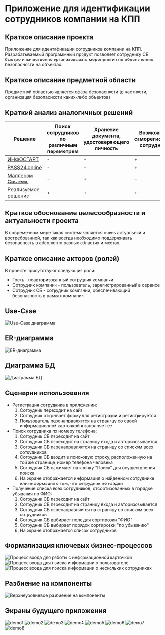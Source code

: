 # Приложение для идентификации сотрудников компании на КПП

## Краткое описание проекта

Приложение для идентификации сотрудников компании на КПП. Разрабатываемый программный продукт позволяет сотруднику СБ быстро и качественно организовывать мероприятия по обеспечению безопасности на объектах.

## Краткое описание предметной области

Предметной областью является сфера безопасности (в частности, организация безопасности каких-либо объектов)

## Краткий анализ аналогичных решений

Решение                                      | Поиск сотрудников по различным параметрам | Хранение документа, удостоверяющего личность | Возможность саморегистрации сотрудником | 
-------------------------------------------- |-------------------------------------------|----------------------------------------------|-----------------------------------------
[ИНФОСТАРТ](https://infostart.ru)         | -                                         | -                                            | +                                       |
[PASS24.online](https://pass24online.ru)   | -                                         | -                                            | +                                       |
[Малленом Системс](https://www.mallenom.ru) | -                                         | +                                            | -                                       |
Реализуемое решение                          | +                                         | +                                            | +                                       |

## Краткое обоснование целесообразности и актуальности проекта

В современном мире такая система является очень актуальной и востребованной, так как всегда необходимо поддерживать безопасность в абсолютно разных областях и местах.

## Краткое описание акторов (ролей)

В проекте присутствуют следующие роли:

- Гость - неавторизованный сотрудник компании
- Сотрудник компании - пользователь, зарегистрированный в сервисе
- Сотрудник СБ - сотрудник компании, обеспечивающий безопасность в рамках компании

## Use-Case

![Use-Case диаграмма](diagrams/use-case.svg)

## ER-диаграмма

![ER-диаграмма](diagrams/ER.svg)

## Диаграмма БД

![Диаграмма БД](diagrams/db.jpg)

## Сценарии использования

- Регистрация сотрудника в приложении:
    1) Сотрудник переходит на сайт
    2) Сотрудник открывает форму для регистрации и регистрируется
    3) Пользователь перенаправляется на страницу со своей информационной карточкой и заполняет ее
- Поиск сотрудника по номеру телефона:
    1) Сотрудник СБ переходит на сайт
    2) Сотрудник СБ переходит на страницу входа и авторизовывается
    3) Сотрудник СБ перенаправляется на страницу со списком всех сотрудников
    4) Сотрудник СБ вводит в поисковую строку, расположенную на той же странице, номер телефона человека
    5) Сотрудник СБ нажимает на кнопку "Поиск" для осуществления поиска
    6) На экране отображается информация о найденном сотруднике или информация о том, что сотрудник не найден
- Получение списка всех сотрудников, отсортированных в порядке убывания по ФИО:
    1) Сотрудник СБ переходит на сайт
    2) Сотрудник СБ переходит на страницу входа и авторизовывается
    3) Сотрудник СБ перенаправляется на страницу со списком всех сотрудников
    4) Сотрудник СБ выбирает поле для сортировки "ФИО"
    5) Сотрудник СБ выбирает порядок сортировки "по убыванию"
    6) На экране отображается список сотрудников

## Формализация ключевых бизнес-процессов

![Процесс входа для работы с информационной карточкой](diagrams/BPMN1.svg)
![Процесс входа для поиска информации о пользователе](diagrams/BPMN2.svg)
![Процесс входа для поиска информации о нескольких сотрудниках](diagrams/BPMN3.svg)

## Разбиение на компоненты

![Верхнеуровневое разбиение на компоненты](diagrams/updated_components.svg)

## Экраны будущего приложения

![demo1](demo/1.png)
![demo2](demo/2.png)
![demo3](demo/3.png)
![demo4](demo/4.png)
![demo5](demo/5.png)
![demo6](demo/6.png)
![demo7](demo/7.png)
![demo8](demo/8.png)
